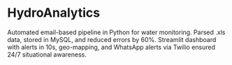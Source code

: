 # HydroAnalytics
Automated email-based pipeline in Python for water monitoring. Parsed .xls data, stored in MySQL, and reduced errors by 60%. Streamlit dashboard with alerts in 10s, geo-mapping, and WhatsApp alerts via Twilio ensured 24/7 situational awareness.
